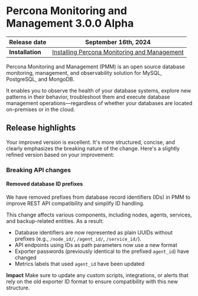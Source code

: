 # Percona Monitoring and Management 3.0.0 Alpha

| **Release date** | September 16th, 2024                                                                                   |
| ----------------- | ----------------------------------------------------------------------------------------------- |
| **Installation** | [Installing Percona Monitoring and Management](https://www.percona.com/software/pmm/quickstart) |

Percona Monitoring and Management (PMM) is an open source database monitoring, management, and observability solution for MySQL, PostgreSQL, and MongoDB.

It enables you to observe the health of your database systems, explore new patterns in their behavior, troubleshoot them and execute database management operations—regardless of whether your databases are located on-premises or in the cloud.

## Release highlights

Your improved version is excellent. It's more structured, concise, and clearly emphasizes the breaking nature of the change. Here's a slightly refined version based on your improvement:

### Breaking API changes

#### Removed database ID prefixes

We have removed prefixes from database record identifiers (IDs) in PMM to improve REST API compatibility and simplify ID handling.

This change affects various components, including nodes, agents, services, and backup-related entities. As a result:

- Database identifiers are now represented as plain UUIDs without prefixes (e.g., `/node_id/`, `/agent_id/`, `/service_id/`).
- API endpoints using IDs as path parameters now use a new format
- Exporter passwords (previously identical to the prefixed `agent_id`) have changed
- Metrics labels that used `agent_id` have been updated

**Impact**
Make sure to update any custom scripts, integrations, or alerts that rely on the old exporter ID format to ensure compatibility with this new structure.